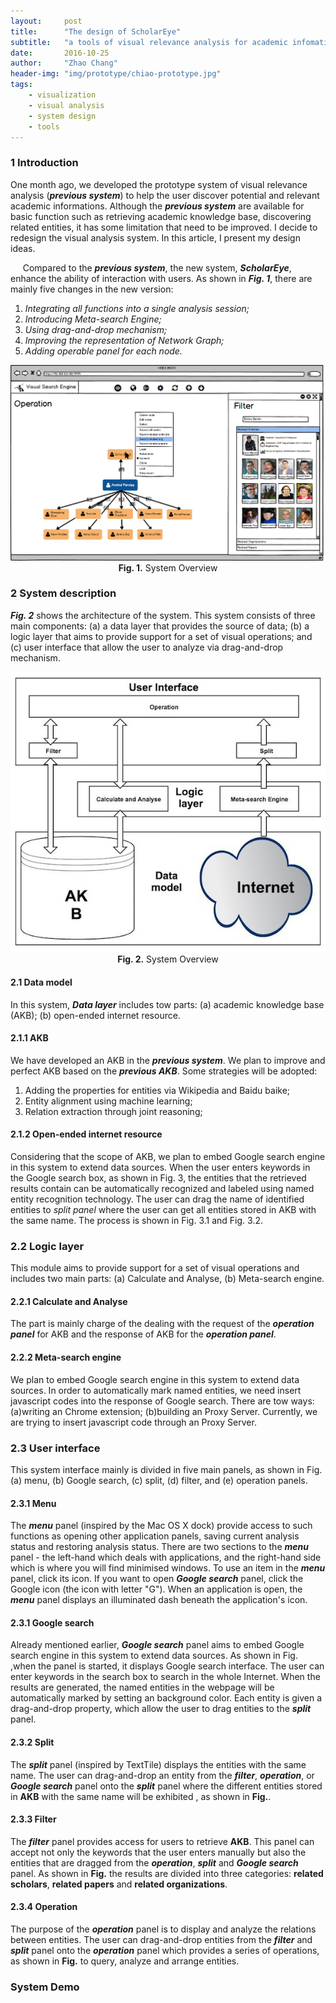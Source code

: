 ```yaml
---
layout:     post
title:      "The design of ScholarEye"
subtitle:   "a tools of visual relevance analysis for academic infomation"
date:       2016-10-25
author:     "Zhao Chang"
header-img: "img/prototype/chiao-prototype.jpg"
tags:
    - visualization
    - visual analysis
    - system design
    - tools
---
```

### 1 Introduction
One month ago, we developed the prototype system of visual relevance analysis (***previous system***) to help the user discover potential and relevant academic informations. Although the ***previous system*** are available for basic function such as retrieving academic knowledge base, discovering related entities, it has some <a>limitation</a> that need to be improved. I decide to redesign the visual analysis system. In this article, I present my design ideas.

&nbsp;&nbsp;&nbsp;&nbsp; Compared to the ***previous system***, the new system, ***ScholarEye***, enhance the ability of interaction with users. As shown in ***Fig. 1***, there are mainly five changes in the new version:

1.    *Integrating all functions into a single analysis session;*
2.    *Introducing Meta-search Engine;*
3.    *Using drag-and-drop mechanism;*
4.    *Improving the representation of Network Graph;*
5.    *Adding operable panel for each node.*


<img src='/img/scholareye/17.png'/>
<center><b>Fig. 1.</b>  System Overview</center>

### 2 System description
***Fig. 2*** shows the architecture of the system. This system consists of three main components: (a) a data layer that provides the source of data; (b) a logic layer that aims to provide support for a set of visual operations; and (c) user interface that allow the user to analyze via drag-and-drop mechanism.

<a href="/img/scholareye/sys-arch.png" target="\_blank" title="Click to see the big picture ">
<img src='/img/scholareye/sys-arch.png'/>
</a>
<center><b>Fig. 2.</b> System Overview</center>

#### 2.1 Data model
In this system, ***Data layer*** includes tow parts: (a) academic knowledge base (AKB); (b) open-ended internet resource.

#### 2.1.1 AKB
We have developed an AKB in the ***previous system***. We plan to improve and perfect AKB based on the ***previous AKB***. Some strategies will be adopted:

1.    Adding the properties for entities via Wikipedia and Baidu baike;
2.    Entity alignment using machine learning;
3.    Relation extraction through joint reasoning;

#### 2.1.2 Open-ended internet resource
Considering that the scope of AKB, we plan to embed Google search engine in this system to extend data sources. When the user enters keywords in the Google search box, as shown in Fig. 3, the entities that the retrieved results contain can be automatically recognized and labeled using named entity recognition technology. The user can drag the name of identified entities to *split panel* where the user can get all entities stored in AKB with the same name. The process is shown in Fig. 3.1 and Fig. 3.2.

### 2.2 Logic layer
This module aims to provide support for a set of visual operations and includes two main parts: (a) Calculate and Analyse, (b) Meta-search engine.  

#### 2.2.1 Calculate and Analyse
The part is mainly charge of the dealing with the request of the ***operation panel*** for AKB and the response of AKB for the ***operation panel***.

#### 2.2.2 Meta-search engine
We plan to embed Google search engine in this system to extend data sources. In order to automatically mark named entities, we need insert javascript codes into the response of Google search. There are tow ways: (a)writing an Chrome extension; (b)building an Proxy Server. Currently, we are trying to insert javascript code through an Proxy Server.

### 2.3 User interface
This system interface mainly is divided in five main panels, as shown in Fig.  (a) menu, (b) Google search, (c) split, (d) filter, and (e) operation panels.


#### 2.3.1 Menu
The ***menu*** panel (inspired by the Mac OS X dock) provide access to such functions as  opening other application panels, saving current analysis status and restoring analysis status. There are two sections to the ***menu*** panel - the left-hand which deals with applications, and the right-hand side which is where you will find minimised windows. To use an item in the ***menu*** panel, click its icon. If you want to open ***Google search*** panel, click the Google icon (the icon with  letter "G"). When an application is open, the ***menu*** panel displays an illuminated dash beneath the application's icon.

#### 2.3.1 Google search
Already mentioned earlier, ***Google search*** panel aims to embed Google search engine in this system to extend data sources. As shown in Fig. ,when the panel is started, it displays Google search interface. The user can enter keywords in the search box to search in the whole Internet. When the results are generated, the named entities in the webpage will be automatically marked by  setting an background  color. Each entity is given a drag-and-drop property, which allow the user to drag entities to the ***split*** panel.

#### 2.3.2 Split
The ***split*** panel (inspired by TextTile)  displays the entities with the same name. The user can drag-and-drop an entity from the ***filter***, ***operation***, or ***Google search*** panel onto the ***split*** panel where the different entities stored in **AKB** with the same name will be exhibited , as shown in **Fig.**.

#### 2.3.3 Filter
The ***filter*** panel provides access for users to retrieve **AKB**. This panel can accept not only the keywords that the user enters manually but also the entities that are dragged from the ***operation***, ***split*** and ***Google search*** panel. As shown in **Fig.** the results are divided into three categories: **related scholars**, **related papers** and **related organizations**.

#### 2.3.4 Operation
The purpose of the ***operation*** panel is to display and analyze the relations between entities. The user can drag-and-drop entities from the ***filter*** and ***split*** panel onto the ***operation*** panel which provides a series of operations, as shown in **Fig.** to query, analyze and arrange entities.

### System Demo
